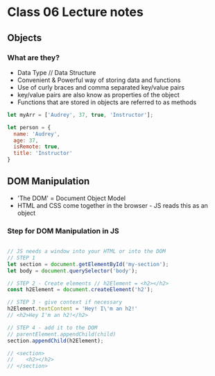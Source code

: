 # Class 06 Lecture notes

## Objects

### What are they?

- Data Type // Data Structure
- Convenient & Powerful way of storing data and functions
- Use of curly braces and comma separated key/value pairs
- key/value pairs are also know as properties of the object
- Functions that are stored in objects are referred to as methods

```javascript
let myArr = ['Audrey', 37, true, 'Instructor'];

let person = {
  name: 'Audrey',
  age: 37,
  isRemote: true,
  title: 'Instructor'
}
```

## DOM Manipulation

- 'The DOM' = Document Object Model
- HTML and CSS come together in the browser - JS reads this as an object

### Step for DOM Manipulation in JS

```javascript

// JS needs a window into your HTML or into the DOM
// STEP 1
let section = document.getElementById('my-section');
let body = document.querySelector('body');

// STEP 2 - Create elements // h2Element = <h2></h2>
const h2Element = document.createElement('h2');

// STEP 3 - give context if necessary
h2Element.textContent = 'Hey! I\'m an h2!'
// <h2>Hey I'm an h2!</h2>

// STEP 4 - add it to the DOM
// parentElement.appendChild(child)
section.appendChild(h2Element);

// <section>
//    <h2></h2>
// </section>
```
